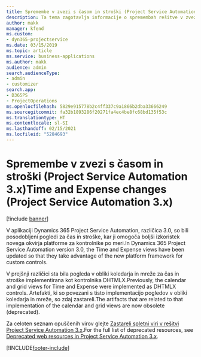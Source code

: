```yaml
---
title: Spremembe v zvezi s časom in stroški (Project Service Automation 3.x)
description: Ta tema zagotavlja informacije o spremembah rešitve v zvezi s časom in stroški.
author: makk
manager: kfend
ms.custom:
- dyn365-projectservice
ms.date: 03/15/2019
ms.topic: article
ms.service: business-applications
ms.author: makk
audience: admin
search.audienceType:
- admin
- customizer
search.app:
- D365PS
- ProjectOperations
ms.openlocfilehash: 5829e915778b2c4ff337c9a1866b2dba33666249
ms.sourcegitcommit: fa32b1893286f20271fa4ec4be8fc68bd135f53c
ms.translationtype: HT
ms.contentlocale: sl-SI
ms.lasthandoff: 02/15/2021
ms.locfileid: "5284693"
---
```

# <a name="time-and-expense-changes-project-service-automation-3x"></a><span data-ttu-id="248fa-103">Spremembe v zvezi s časom in stroški (Project Service Automation 3.x)</span><span class="sxs-lookup"><span data-stu-id="248fa-103">Time and Expense changes (Project Service Automation 3.x)</span></span>

[!include [banner](../../includes/psa-now-project-operations.md)]

<span data-ttu-id="248fa-104">V aplikaciji Dynamics 365 Project Service Automation, različica 3.0, so bili posodobljeni pogledi za čas in stroške, kar ji omogoča boljši izkoristek novega okvirja platforme za kontrolnike po meri.</span><span class="sxs-lookup"><span data-stu-id="248fa-104">In Dynamics 365 Project Service Automation version 3.0, the Time and Expense views have been updated so that they take advantage of the new platform framework for custom controls.</span></span>

<span data-ttu-id="248fa-105">V prejšnji različici sta bila pogleda v obliki koledarja in mreže za čas in stroške implementirana kot kontrolnika DHTMLX.</span><span class="sxs-lookup"><span data-stu-id="248fa-105">Previously, the calendar and grid views for Time and Expense were implemented as DHTMLX controls.</span></span> <span data-ttu-id="248fa-106">Artefakti, ki so povezani s tisto implementacijo pogledov v obliki koledarja in mreže, so zdaj zastareli.</span><span class="sxs-lookup"><span data-stu-id="248fa-106">The artifacts that are related to that implementation of the calendar and grid views are now obsolete (deprecated).</span></span>

<span data-ttu-id="248fa-107">Za celoten seznam opuščenih virov glejte [Zastareli spletni viri v rešitvi Project Service Automation 3.x](web-resources-deprecated-v3.x.md).</span><span class="sxs-lookup"><span data-stu-id="248fa-107">For the full list of deprecated resources, see [Deprecated web resources in Project Service Automation 3.x](web-resources-deprecated-v3.x.md).</span></span>


[!INCLUDE[footer-include](../../includes/footer-banner.md)]